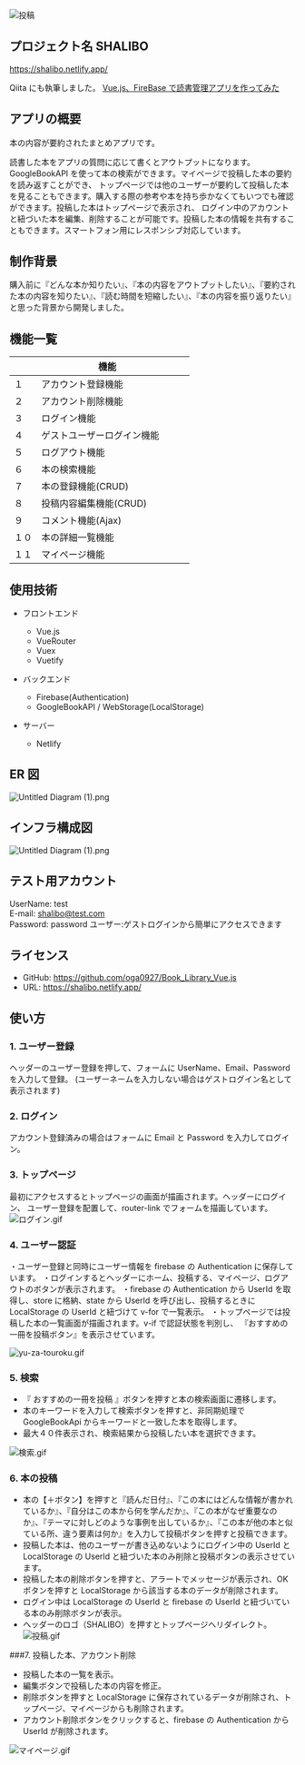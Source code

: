 ![投稿](https://user-images.githubusercontent.com/73045514/116842216-c5a33e80-ac16-11eb-93a6-c3ddc06b8c77.jpg)

## プロジェクト名 SHALIBO

https://shalibo.netlify.app/

Qiita にも執筆しました。
[Vue.js、FireBase で読書管理アプリを作ってみた](https://qiita.com/oga0927/items/abf48b692b11fec6ae36)

## アプリの概要

本の内容が要約されたまとめアプリです。

読書した本をアプリの質問に応じて書くとアウトプットになります。GoogleBookAPI を使って本の検索ができます。マイページで投稿した本の要約を読み返すことができ、
トップページでは他のユーザーが要約して投稿した本を見ることもできます。購入する際の参考や本を持ち歩かなくてもいつでも確認ができます。投稿した本はトップページで表示され、
ログイン中のアカウントと紐づいた本を編集、削除することが可能です。投稿した本の情報を共有することもできます。スマートフォン用にレスポンシブ対応しています。

## 制作背景

購入前に『どんな本か知りたい』、『本の内容をアウトプットしたい』、『要約された本の内容を知りたい』、『読む時間を短縮したい』、『本の内容を振り返りたい』と思った背景から開発しました。

## 機能一覧

|      | 　　　　　　 機能　 　　　　 　　 |
| :--- | :-------------------------------- |
| １   | アカウント登録機能 　             |
| ２   | アカウント削除機能 　             |
| ３   | ログイン機能 　　　　　　         |
| ４   | ゲストユーザーログイン機能 　　   |
| ５   | ログアウト機能　　　　　　　　    |
| ６   | 本の検索機能 　                   |
| ７   | 本の登録機能(CRUD) 　             |
| ８   | 投稿内容編集機能(CRUD)            |
| ９   | コメント機能(Ajax)                |
| １０ | 本の詳細一覧機能 　               |
| １１ | マイページ機能                    |

## 使用技術

- フロントエンド

  - Vue.js
  - VueRouter
  - Vuex
  - Vuetify

- バックエンド

  - Firebase(Authentication)
  - GoogleBookAPI / WebStorage(LocalStorage)

- サーバー
  - Netlify

## ER 図

![Untitled Diagram (1).png](https://qiita-image-store.s3.ap-northeast-1.amazonaws.com/0/953175/646313e3-2a27-62f9-7063-3b13a03757d1.png)

## インフラ構成図

![Untitled Diagram (1).png](https://qiita-image-store.s3.ap-northeast-1.amazonaws.com/0/953175/8e3abb13-2242-5fa6-5671-cd9bf2b2fa47.png)

## テスト用アカウント <br>

UserName: test <br>
E-mail: shalibo@test.com <br>
Password: password
ユーザー:ゲストログインから簡単にアクセスできます

## ライセンス

- GitHub: https://github.com/oga0927/Book_Library_Vue.js
- URL: https://shalibo.netlify.app/

## 使い方

### 1. ユーザー登録

ヘッダーのユーザー登録を押して、フォームに UserName、Email、Password を入力して登録。
(ユーザーネームを入力しない場合はゲストログイン名として表示されます)

### 2. ログイン

アカウント登録済みの場合はフォームに Email と Password を入力してログイン。

### 3. トップページ

最初にアクセスするとトップページの画面が描画されます。ヘッダーにログイン、
ユーザー登録を配置して、router-link でフォームを描画しています。
![ログイン.gif](https://qiita-image-store.s3.ap-northeast-1.amazonaws.com/0/953175/37931565-16df-a4f9-4ca1-0fdfa9dfeeaa.gif)

### 4. ユーザー認証

・ユーザー登録と同時にユーザー情報を firebase の Authentication に保存しています。
・ログインするとヘッダーにホーム、投稿する、マイページ、ログアウトのボタンが表示されます。
・firebase の Authentication から UserId を取得し、store に格納、state から UserId を呼び出し、投稿するときに LocalStorage の UserId と紐づけて v-for で一覧表示。
・トップページでは投稿した本の一覧画面が描画されます。v-if で認証状態を判別し、
『おすすめの一冊を投稿ボタン』を表示させています。

![yu-za-touroku.gif](https://qiita-image-store.s3.ap-northeast-1.amazonaws.com/0/953175/5a956354-15d8-62e8-12e0-d36b4f349314.gif)

### 5. 検索

- 『 おすすめの一冊を投稿 』ボタンを押すと本の検索画面に遷移します。
- 本のキーワードを入力して検索ボタンを押すと、非同期処理で GoogleBookApi からキーワードと一致した本を取得します。
- 最大４０件表示され、検索結果から投稿したい本を選択できます。

![検索.gif](https://qiita-image-store.s3.ap-northeast-1.amazonaws.com/0/953175/f129c44c-8108-296f-5061-ff2e34ac24f2.gif)

### 6. 本の投稿

- 本の【＋ボタン】を押すと『読んだ日付』、『この本にはどんな情報が書かれているか』、『自分はこの本から何を学んだか』、『この本がなぜ重要なのか』、『テーマに対しどのような事例を出しているか』、『この本が他の本と似ている所、違う要素は何か』を入力して投稿ボタンを押すと投稿できます。
- 投稿した本は、他のユーザーが書き込めないようにログイン中の UserId と LocalStorage の UserId と紐づいた本のみ削除と投稿ボタンの表示させています。
- 投稿した本の削除ボタンを押すと、アラートでメッセージが表示され、OK ボタンを押すと LocalStorage から該当する本のデータが削除されます。
- ログイン中は LocalStorage の UserId と firebase の UserId と紐づいている本のみ削除ボタンが表示。
- ヘッダーのロゴ（SHALIBO）を押すとトップページへリダイレクト。
  ![投稿.gif](https://qiita-image-store.s3.ap-northeast-1.amazonaws.com/0/953175/e6951467-d473-2879-3381-78645d338b8c.gif)

###7. 投稿した本、アカウント削除

- 投稿した本の一覧を表示。
- 編集ボタンで投稿した本の内容を修正。
- 削除ボタンを押すと LocalStorage に保存されているデータが削除され、トップページ、マイページからも削除されます。
- アカウント削除ボタンをクリックすると、firebase の Authentication から UserId が削除されます。

![マイページ.gif](https://qiita-image-store.s3.ap-northeast-1.amazonaws.com/0/953175/20aa7809-fb60-c32f-b4a9-9f7d17917e23.gif)
